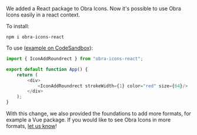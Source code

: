<script context="module" lang="ts">
    import type { BlogFrontmatter } from '$lib/blog/types';

    export const metadata: BlogFrontmatter = {
        title: 'New: React package',
        date: '2024-09-16',
        tags: 'package'
    };
</script>

We added a React package to Obra Icons. Now it's possible to use Obra Icons easily in a react context.

To install:

```
npm i obra-icons-react
```

To use ([example on CodeSandbox](https://codesandbox.io/p/sandbox/j62vlt)):

```js
import { IconAddRoundrect } from "obra-icons-react";

export default function App() {
	return (
		<div>
			<IconAddRoundrect strokeWidth={1} color="red" size={64}/>
		</div>
	);
}
```

With this change, we also provided the foundations to add more formats, for example a Vue package. If you would like to
see Obra Icons in more formats, <a href="mailto:johan@obra.studio">let us know</a>!
